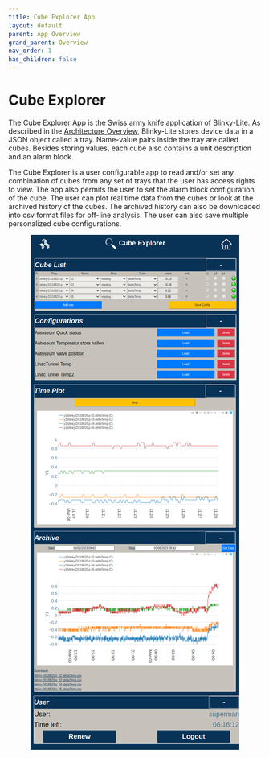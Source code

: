 ```yaml
---
title: Cube Explorer App
layout: default
parent: App Overview
grand_parent: Overview
nav_order: 1
has_children: false
---
```

# Cube Explorer
The Cube Explorer App is the Swiss army knife application of Blinky-Lite. As described in the [Architecture Overview](architecture.html#message-trays), Blinky-Lite stores device data in a JSON object called a tray. Name-value pairs inside the tray are called cubes. Besides storing values, each cube also contains a unit description and an alarm block. 

The Cube Explorer is a user configurable app to read and/or set any combination of cubes from any set of trays that the user has access rights to view. The app also permits the user to set the alarm block configuration of the cube. The user can plot real time data from the cubes or look at the archived history of the cubes. The archived history can also be downloaded into csv format files for off-line analysis. The user can also save multiple personalized cube configurations.
<p align = "center"><img src = "/assets/images/cubeExplorer.png"></p>



